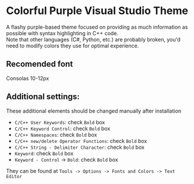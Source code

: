 # Colorful Purple Visual Studio Theme
A flashy purple-based theme focused on providing as much information as possible with syntax highlighting in C++ code.  
Note that other languages (C#, Python, etc.) are probably broken, you'd need to modify colors they use for optimal experience.

## Recomended font
Consolas 10-12px
## Additional settings:
These additional elements should be changed manually after installation
- `C/C++ User Keywords`: check `Bold` box
- `C/C++ Keyword Control`: check `Bold` box
- `C/C++ Namespaces`: check `Bold` box
- `C/C++ new/delete Operator Functions`: check `Bold` box
- `C/C++ String - Delimiter Character`: check `Bold` box
- `Keyword`: check `Bold` box
- `Keyword - Control` -> `Bold`: check `Bold` box

They can be found at `Tools -> Options -> Fonts and Colors -> Text Editor`

